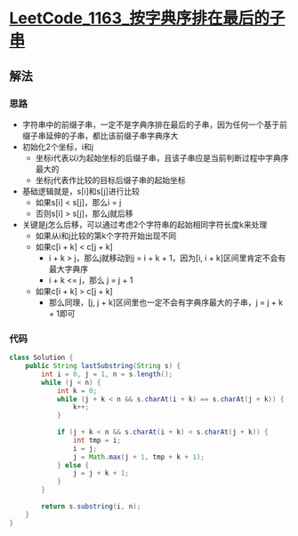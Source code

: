 # [LeetCode_1163_按字典序排在最后的子串](https://leetcode.cn/problems/last-substring-in-lexicographical-order/)
## 解法
### 思路
- 字符串中的前缀子串，一定不是字典序排在最后的子串，因为任何一个基于前缀子串延伸的子串，都比该前缀子串字典序大
- 初始化2个坐标，i和j
  - 坐标i代表以i为起始坐标的后缀子串，且该子串应是当前判断过程中字典序最大的
  - 坐标j代表作比较的目标后缀子串的起始坐标
- 基础逻辑就是，s[i]和s[j]进行比较
  - 如果s[i] < s[j]，那么i = j
  - 否则s[i] > s[j]，那么j就后移
- 关键是j怎么后移，可以通过考虑2个字符串的起始相同字符长度k来处理
  - 如果从i和j比较的第k个字符开始出现不同
  - 如果c[i + k] < c[j + k]
    - i + k > j，那么j就移动到j = i + k + 1，因为[i, i + k]区间里肯定不会有最大字典序
    - i + k <= j，那么 j = j + 1
  - 如果c[i + k] > c[j + k]
    - 那么同理，[j, j + k]区间里也一定不会有字典序最大的子串，j = j + k + 1即可
### 代码
```java
class Solution {
    public String lastSubstring(String s) {
        int i = 0, j = 1, n = s.length();
        while (j < n) {
            int k = 0;
            while (j + k < n && s.charAt(i + k) == s.charAt(j + k)) {
                k++;
            }
            
            if (j + k < n && s.charAt(i + k) < s.charAt(j + k)) {
                int tmp = i;
                i = j;
                j = Math.max(j + 1, tmp + k + 1);
            } else {
                j = j + k + 1;
            }
        }
        
        return s.substring(i, n);
    }
}
```